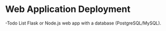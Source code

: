 # Web Application Deployment
 -Todo List Flask or Node.js web app with a database (PostgreSQL/MySQL).
